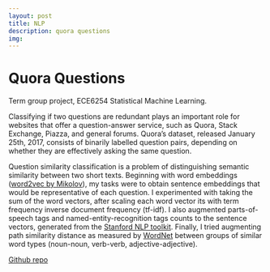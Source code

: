 ```yaml
---
layout: post
title: NLP
description: quora questions
img: 
---
```


# Quora Questions

Term group project, ECE6254 Statistical Machine Learning.

Classifying if two questions are redundant plays an important role for websites that offer a question-answer service, such as Quora, Stack Exchange, Piazza, and general forums. Quora’s dataset, released January 25th, 2017, consists of binarily labelled question pairs, depending on whether they are effectively asking the same question. 

Question similarity classification is a problem of distinguishing semantic similarity between two short texts. Beginning with word embeddings ([word2vec by Mikolov](https://arxiv.org/abs/1301.3781)), my tasks were to obtain sentence embeddings that would be representative of each question. I experimented with taking the sum of the word vectors, after scaling each word vector its with term frequency inverse document frequency (tf-idf). I also augmented parts-of-speech tags and named-entity-recognition tags counts to the sentence vectors, generated from the [Stanford NLP toolkit](https://stanfordnlp.github.io/CoreNLP/). Finally, I tried augmenting path similarity distance as measured by [WordNet](https://wordnet.princeton.edu) between groups of similar word types (noun-noun, verb-verb, adjective-adjective).

[Github repo](https://github.com/lefthandwriter/QuoraQuestionPairs)